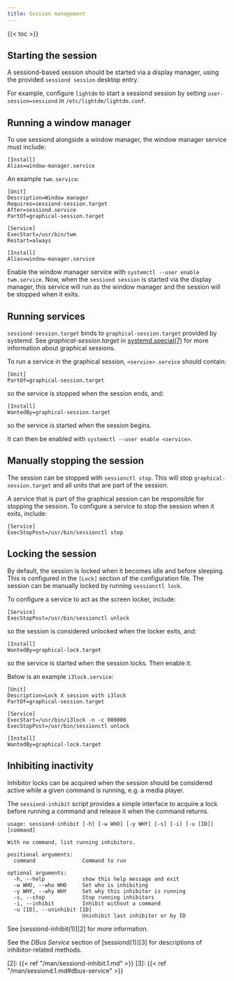 ```yaml
---
title: Session management
---
```


{{< toc >}}

## Starting the session

A sessiond-based session should be started via a display manager, using
the provided `sessiond session` desktop entry.

For example, configure `lightdm` to start a sessiond session by setting
`user-session=sessiond` in `/etc/lightdm/lightdm.conf`.

## Running a window manager

To use sessiond alongside a window manager, the window manager service must
include:
```
[Install]
Alias=window-manager.service
```

An example `twm.service`:
```
[Unit]
Description=Window manager
Requires=sessiond-session.target
After=sessiond.service
PartOf=graphical-session.target

[Service]
ExecStart=/usr/bin/twm
Restart=always

[Install]
Alias=window-manager.service
```

Enable the window manager service with `systemctl --user enable twm.service`.
Now, when the `sessiond session` is started via the display manager, this
service will run as the window manager and the session will be stopped when it
exits.

## Running services

`sessiond-session.target` binds to `graphical-session.target` provided
by systemd. See _graphical-session.target_ in [systemd.special(7)][1]
for more information about graphical sessions.

To run a service in the graphical session, `<service>.service` should contain:

```
[Unit]
PartOf=graphical-session.target
```

so the service is stopped when the session ends, and:

```
[Install]
WantedBy=graphical-session.target
```

so the service is started when the session begins.

It can then be enabled with `systemctl --user enable <service>`.

[1]: https://www.freedesktop.org/software/systemd/man/systemd.special.html#graphical-session.target

## Manually stopping the session

The session can be stopped with `sessionctl stop`. This will stop
`graphical-session.target` and all units that are part of the session.

A service that is part of the graphical session can be responsible for stopping
the session. To configure a service to stop the session when it exits, include:

```
[Service]
ExecStopPost=/usr/bin/sessionctl stop
```

## Locking the session

By default, the session is locked when it becomes idle and before sleeping.
This is configured in the `[Lock]` section of the configuration file.
The session can be manually locked by running `sessionctl lock`.

To configure a service to act as the screen locker, include:

```
[Service]
ExecStopPost=/usr/bin/sessionctl unlock
```

so the session is considered unlocked when the locker exits, and:

```
[Install]
WantedBy=graphical-lock.target
```

so the service is started when the session locks. Then enable it.

Below is an example `i3lock.service`:

```
[Unit]
Description=Lock X session with i3lock
PartOf=graphical-session.target

[Service]
ExecStart=/usr/bin/i3lock -n -c 000000
ExecStopPost=/usr/bin/sessionctl unlock

[Install]
WantedBy=graphical-lock.target
```

## Inhibiting inactivity

Inhibitor locks can be acquired when the session should be considered active
while a given command is running, e.g. a media player.

The `sessiond-inhibit` script provides a simple interface to acquire a lock
before running a command and release it when the command returns.

```
usage: sessiond-inhibit [-h] [-w WHO] [-y WHY] [-s] [-i] [-u [ID]] [command]

With no command, list running inhibitors.

positional arguments:
  command               Command to run

optional arguments:
  -h, --help            show this help message and exit
  -w WHO, --who WHO     Set who is inhibiting
  -y WHY, --why WHY     Set why this inhibitor is running
  -s, --stop            Stop running inhibitors
  -i, --inhibit         Inhibit without a command
  -u [ID], --uninhibit [ID]
                        Uninhibit last inhibitor or by ID
```

See [sessiond-inhibit(1)][2] for more information.

See the _DBus Service_ section of [sessiond(1)][3]
for descriptions of inhibitor-related methods.

[2]: {{< ref "/man/sessiond-inhibit.1.md" >}}
[3]: {{< ref "/man/sessiond.1.md#dbus-service" >}}
